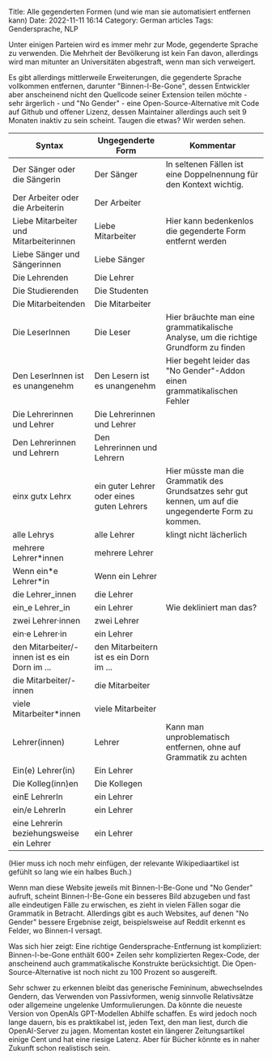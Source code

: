 Title: Alle gegenderten Formen (und wie man sie automatisiert entfernen kann)
Date: 2022-11-11 16:14
Category: German articles
Tags: Gendersprache, NLP

Unter einigen Parteien wird es immer mehr zur Mode, gegenderte Sprache zu verwenden. Die Mehrheit der Bevölkerung ist kein Fan davon, allerdings wird man mitunter an Universitäten abgestraft, wenn man sich verweigert. 

Es gibt allerdings mittlerweile Erweiterungen, die gegenderte Sprache vollkommen entfernen, darunter "Binnen-I-Be-Gone", dessen Entwickler aber anscheinend nicht den Quellcode seiner Extension teilen möchte - sehr ärgerlich - und "No Gender" - eine Open-Source-Alternative mit Code auf Github und offener Lizenz, dessen Maintainer allerdings auch seit 9 Monaten inaktiv zu sein scheint. Taugen die etwas? Wir werden sehen.


| Syntax      | Ungegenderte Form  | Kommentar    |
| ----------- | -----------| ----------- |
| Der Sänger oder die Sängerin |  Der Sänger | In seltenen Fällen ist eine Doppelnennung für den Kontext wichtig. |
| Der Arbeiter oder die Arbeiterin |  Der Arbeiter |  |
| Liebe Mitarbeiter und Mitarbeiterinnen   | Liebe Mitarbeiter        | Hier kann bedenkenlos die gegenderte Form entfernt werden   |
| Liebe Sänger und Sängerinnen   | Liebe Sänger        |     |
| Die Lehrenden | Die Lehrer | |
| Die Studierenden | Die Studenten | |
| Die Mitarbeitenden | Die Mitarbeiter | |
| Die LeserInnen | Die Leser | Hier bräuchte man eine grammatikalische Analyse, um die richtige Grundform zu finden |
| Den LeserInnen ist es unangenehm| Den Lesern ist es unangenehm | Hier begeht leider das "No Gender"-Addon einen grammatikalischen Fehler|
| Die Lehrerinnen und Lehrer | Die Lehrerinnen und Lehrer | |
| Den Lehrerinnen und Lehrern | Den Lehrerinnen und Lehrern ||
| einx gutx Lehrx | ein guter Lehrer oder eines guten Lehrers | Hier müsste man die Grammatik des Grundsatzes sehr gut kennen, um auf die ungegenderte Form zu kommen. |
| alle Lehrys | alle Lehrer | klingt nicht lächerlich |
| mehrere Lehrer\*innen| mehrere Lehrer | |
| Wenn ein\*e Lehrer\*in | Wenn ein Lehrer | |
| die Lehrer_innen | die Lehrer | |
| ein_e Lehrer_in  | ein Lehrer | Wie dekliniert man das? |
| zwei Lehrer·innen | zwei Lehrer | |
| ein·e Lehrer·in | ein Lehrer ||
| den Mitarbeiter/-innen ist es ein Dorn im ... | den Mitarbeitern ist es ein Dorn im ... ||
| die Mitarbeiter/-innen | die Mitarbeiter ||
| viele Mitarbeiter*innen | viele Mitarbeiter ||
| Lehrer(innen) | Lehrer| Kann man unproblematisch entfernen, ohne auf Grammatik zu achten|
| Ein(e) Lehrer(in)| Ein Lehrer ||
| Die Kolleg(inn)en | Die Kollegen ||
| einE LehrerIn | ein Lehrer ||
| ein/e LehrerIn | ein Lehrer ||
| eine Lehrerin beziehungsweise ein Lehrer | ein Lehrer | |

(Hier muss ich noch mehr einfügen, der relevante Wikipediaartikel ist gefühlt so lang wie ein halbes Buch.)

Wenn man diese Website jeweils mit Binnen-I-Be-Gone und "No Gender" aufruft, scheint Binnen-I-Be-Gone ein besseres Bild abzugeben und fast alle eindeutigen Fälle zu erwischen, es zieht in vielen Fällen sogar die Grammatik in Betracht. Allerdings gibt es auch Websites, auf denen "No Gender" bessere Ergebnise zeigt, beispielsweise auf Reddit erkennt es Felder, wo Binnen-I versagt.

Was sich hier zeigt: Eine richtige Gendersprache-Entfernung ist kompliziert: Binnen-I-be-Gone enthält 600+ Zeilen sehr komplizierten Regex-Code, der anscheinend auch grammatikalische Konstrukte berücksichtigt. Die Open-Source-Alternative ist noch nicht zu 100 Prozent so ausgereift.

Sehr schwer zu erkennen bleibt das generische Femininum, abwechselndes Gendern, das Verwenden von Passivformen, wenig sinnvolle Relativsätze oder allgemeine ungelenke Umformulierungen. Da könnte die neueste Version von OpenAIs GPT-Modellen Abhilfe schaffen. Es wird jedoch noch lange dauern, bis es praktikabel ist, jeden Text, den man liest, durch die OpenAI-Server zu jagen. Momentan kostet ein längerer Zeitungsartikel einige Cent und hat eine riesige Latenz. Aber für Bücher könnte es in naher Zukunft schon realistisch sein.